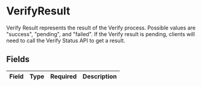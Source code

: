 # VerifyResult

Verify Result represents the result of the Verify process. Possible values are "success", "pending", and "failed". If the Verify result is pending, clients will need to call the Verify Status API to get a result.


## Fields

| Field       | Type        | Required    | Description |
| ----------- | ----------- | ----------- | ----------- |